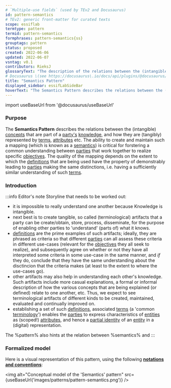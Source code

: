 ```yaml
---
# `Multiple-use fields` (used by TEv2 and Docusaurus)
id: pattern-semantics
# TEv2: generic front-matter for curated texts
scope: essiflab
termtype: pattern
termid: pattern-semantics
formphrases: pattern-semantics{ss}
grouptags: pattern
status: proposed
created: 2022-06-06
updated: 2022-06-07
vsntag: v0.1
contributors: RieksJ
glossaryText: "The description of the relations between the (intangible) [concepts](@) that are part of a [party's](@) [knowledge](@), and how they are (tangibly) represented by [terms](@), [attributes](@) etc."
# Docusaurus \(see https://docusaurus\.io/docs/api/plugins/@docusaurus/plugin-content-docs#markdown-front-matter\):
title: "Semantics Pattern"
displayed_sidebar: essifLabSideBar
hoverText: "The Semantics Pattern describes the relations between the (intangible) Concepts that are part of a Party's Knowledge, and how they are (tangibly) represented by Terms, Attributes, etc."
---
```


import useBaseUrl from '@docusaurus/useBaseUrl'

### Purpose

The **Semantics Pattern**  describes the relations between the (intangible) [concepts](@) that are part of a [party's](@) [knowledge](@), and how they are (tangibly) represented by [terms](@), [attributes](@) etc. The ability to create and maintain such a mapping (which is known as a [semantics](@)) is critical for forstering a common understanding between [parties](@) that work together to realize specific [objectives](@). The quality of the mapping depends on the extent to which the [definitions](@) that are being used have the property of demonstrably leading to [parties](@) making the same distinctions, i.e. having a sufficiently similar understanding of such [terms](@).

### Introduction

:::info Editor's note
Storyline that needs to be worked out:
- it is impossible to really understand one another because Knowledge is intangible.
- next best is to create tangible, so called (terminological) artifacts that a party can be create/obtain, store, process, disseminate, for the purpose of enabling other parties to 'understand' (parts of) what it knows.
- [definitions](@) are the prime examples of such artifacts; ideally, they are phrased as criteria so that different [parties](@) can all assess these criteria in different use-cases (relevant for the [objectives](@) they all seek to realize), and subsequently agree on whether or not they have all interpreted some criteria in some use-case in the same manner, and _if_ they do, conclude that they have the same understanding about the disctincion that the criteria makes (at least to the extent to where the use-cases go).
- other artifacts may also help in understanding each other's knowledge. Such artifacts include more casual explanations, a formal or informal description of how the various concepts that are being explained (or defined) relate to one another, etc. Thus, we expect to see terminological artifacts of different kinds to be created, maintained, evaluated and continually improved on.
- establishing a set of such [definitions](@), associated [terms](@) (a 'common [terminology](@)') enables the [parties](@) to express characteristics of [entities](@) as (scoped!) [attributes](@), and hence a [partial identity](@) of an [entity](@) in a (digital) representation.

The %pattern% also hints at the relation between %semantics% and
:::

### Formalized model
Here is a visual representation of this pattern, using the following **[notations and conventions](../notations-and-conventions#pattern-diagram-notations)**:

<img
  alt="Conceptual model of the 'Semantics' pattern"
  src={useBaseUrl('images/patterns/pattern-semantics.png')}
/>
